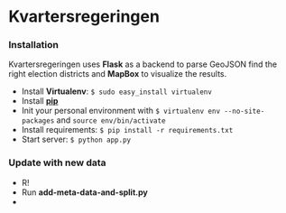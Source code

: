 Kvartersregeringen
========

### Installation

Kvartersregeringen uses __Flask__ as a backend to parse GeoJSON find the right election districts and __MapBox__ to visualize the results. 

- Install __Virtualenv__: `$ sudo easy_install virtualenv`
- Install [__pip__](http://www.pip-installer.org/en/latest/installing.html)
- Init your personal environment with `$ virtualenv env --no-site-packages` and `source env/bin/activate`
- Install requirements: `$ pip install -r requirements.txt`
- Start server: `$ python app.py`

### Update with new data

- R!
- Run __add-meta-data-and-split.py__ 
- 

